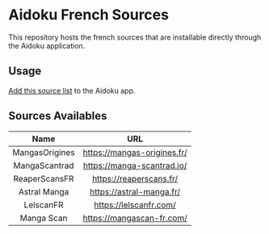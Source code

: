 # Aidoku French Sources

This repository hosts the french sources that are installable directly through the Aidoku application.

## Usage

[Add this source list](https://aidoku.app/add-source-list/?url=https://raw.githubusercontent.com/Moomooo95/aidoku-french-sources/gh-pages/) to the Aidoku app.

## Sources Availables

|       Name        |               URL               |
| :---------------: | :-----------------------------: |
| MangasOrigines    | https://mangas-origines.fr/     |
| MangaScantrad     | https://manga-scantrad.io/      |
| ReaperScansFR     | https://reaperscans.fr/         |
| Astral Manga      | https://astral-manga.fr/        |
| LelscanFR         | https://lelscanfr.com/          |
| Manga Scan        | https://mangascan-fr.com/       |

